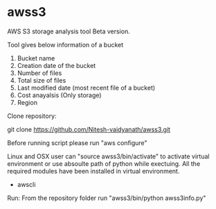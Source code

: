 # awss3
AWS S3 storage analysis tool Beta version.

Tool gives below information of a bucket
1. Bucket name
2. Creation date of the bucket
3. Number of files
4. Total size of files
5. Last modified date (most recent file of a bucket)
6. Cost anayalsis (Only storage)
7. Region 


Clone repository:

git clone https://github.com/Nitesh-vaidyanath/awss3.git

Before running script please run "aws configure" 

Linux and OSX user can "source awss3/bin/activate" to activate virtual environment or use absoulte path of python while exectuing.  All the required modules have been installed in virtual environment.
  - awscli
  
Run:
  From the repository folder run "awss3/bin/python  awss3info.py"
  


 
